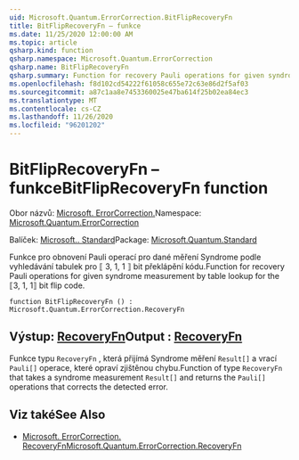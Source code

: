 ```yaml
---
uid: Microsoft.Quantum.ErrorCorrection.BitFlipRecoveryFn
title: BitFlipRecoveryFn – funkce
ms.date: 11/25/2020 12:00:00 AM
ms.topic: article
qsharp.kind: function
qsharp.namespace: Microsoft.Quantum.ErrorCorrection
qsharp.name: BitFlipRecoveryFn
qsharp.summary: Function for recovery Pauli operations for given syndrome measurement by table lookup for the ⟦3, 1, 1⟧ bit flip code.
ms.openlocfilehash: f8d102cd54222f61058c655e72c63e86d2f5af03
ms.sourcegitcommit: a87c1aa8e7453360025e47ba614f25b02ea84ec3
ms.translationtype: MT
ms.contentlocale: cs-CZ
ms.lasthandoff: 11/26/2020
ms.locfileid: "96201202"
---
```

# <a name="bitfliprecoveryfn-function"></a><span data-ttu-id="0feba-102">BitFlipRecoveryFn – funkce</span><span class="sxs-lookup"><span data-stu-id="0feba-102">BitFlipRecoveryFn function</span></span>

<span data-ttu-id="0feba-103">Obor názvů: [Microsoft. ErrorCorrection.](xref:Microsoft.Quantum.ErrorCorrection)</span><span class="sxs-lookup"><span data-stu-id="0feba-103">Namespace: [Microsoft.Quantum.ErrorCorrection](xref:Microsoft.Quantum.ErrorCorrection)</span></span>

<span data-ttu-id="0feba-104">Balíček: [Microsoft.. Standard](https://nuget.org/packages/Microsoft.Quantum.Standard)</span><span class="sxs-lookup"><span data-stu-id="0feba-104">Package: [Microsoft.Quantum.Standard](https://nuget.org/packages/Microsoft.Quantum.Standard)</span></span>


<span data-ttu-id="0feba-105">Funkce pro obnovení Pauli operací pro dané měření Syndrome podle vyhledávání tabulek pro ⟦ 3, 1, 1 ⟧ bit překlápění kódu.</span><span class="sxs-lookup"><span data-stu-id="0feba-105">Function for recovery Pauli operations for given syndrome measurement by table lookup for the ⟦3, 1, 1⟧ bit flip code.</span></span>

```qsharp
function BitFlipRecoveryFn () : Microsoft.Quantum.ErrorCorrection.RecoveryFn
```


## <a name="output--recoveryfn"></a><span data-ttu-id="0feba-106">Výstup: [RecoveryFn](xref:Microsoft.Quantum.ErrorCorrection.RecoveryFn)</span><span class="sxs-lookup"><span data-stu-id="0feba-106">Output : [RecoveryFn](xref:Microsoft.Quantum.ErrorCorrection.RecoveryFn)</span></span>

<span data-ttu-id="0feba-107">Funkce typu `RecoveryFn` , která přijímá Syndrome měření `Result[]` a vrací `Pauli[]` operace, které opraví zjištěnou chybu.</span><span class="sxs-lookup"><span data-stu-id="0feba-107">Function of type `RecoveryFn` that takes a syndrome measurement `Result[]` and returns the `Pauli[]` operations that corrects the detected error.</span></span>

## <a name="see-also"></a><span data-ttu-id="0feba-108">Viz také</span><span class="sxs-lookup"><span data-stu-id="0feba-108">See Also</span></span>

- [<span data-ttu-id="0feba-109">Microsoft. ErrorCorrection. RecoveryFn</span><span class="sxs-lookup"><span data-stu-id="0feba-109">Microsoft.Quantum.ErrorCorrection.RecoveryFn</span></span>](xref:Microsoft.Quantum.ErrorCorrection.RecoveryFn)